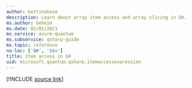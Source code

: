 ```yaml
---
author: bettinaheim
description: Learn about array item access and array slicing in Q#.
ms.author: beheim
ms.date: 02/01/2021
ms.service: azure-quantum
ms.subservice: qsharp-guide
ms.topic: reference
no-loc: ['Q#', '$$v']
title: Item access in Q#
uid: microsoft.quantum.qsharp.itemaccessexpression
---
```


<!---
# Item access operator in Q#
-->

[!INCLUDE [source link](~/includes/qsharp-language/Specifications/Language/3_Expressions/ItemAccessExpressions.md)]